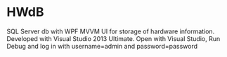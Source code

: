 # HWdB
SQL Server db with WPF MVVM UI for storage of hardware information.  Developed with Visual Studio 2013 Ultimate. 
Open with Visual Studio, Run Debug and log in with username=admin and password=password 
